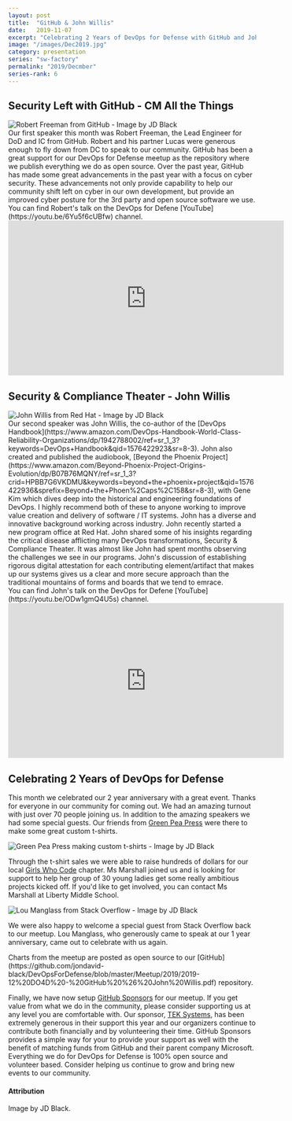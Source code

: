 ```yaml
---
layout: post
title:  "GitHub & John Willis"
date:   2019-11-07
excerpt: "Celebrating 2 Years of DevOps for Defense with GitHub and John Willis"
image: "/images/Dec2019.jpg"
category: presentation
series: "sw-factory"
permalink: "2019/Decmber"
series-rank: 6
---
```


## Security Left with GitHub - CM All the Things

<div class="image main"><img src="/images/GitHub_Talk.jpg" alt="Robert Freeman from GitHub - Image by JD Black"></div>
Our first speaker this month was Robert Freeman, the Lead Engineer for DoD and IC from GitHub.  Robert and his partner Lucas were generous enough to fly down from DC to speak to our community.  GitHub has been a great support for our DevOps for Defense meetup as the repository where we publish everything we do as open source.  Over the past year, GitHub has made some great advancements in the past year with a focus on cyber security.  These advancements not only provide capability to help our community shift left on cyber in our own development, but provide an improved cyber posture for the 3rd party and open source software we use.
<div class="box" markdown="1">
You can find Robert's talk on the DevOps for Defene [YouTube](https://youtu.be/6Yu5f6cUBfw) channel. 

<iframe width="560" height="315" src="https://www.youtube.com/embed/6Yu5f6cUBfw" frameborder="0" allow="accelerometer; autoplay; encrypted-media; gyroscope; picture-in-picture" allowfullscreen></iframe>
</div>

## Security & Compliance Theater - John Willis

<div class="image main"><img src="/images/John_Willis_Talk.jpg" alt="John Willis from Red Hat - Image by JD Black"></div>
Our second speaker was John Willis, the co-author of the [DevOps Handbook](https://www.amazon.com/DevOps-Handbook-World-Class-Reliability-Organizations/dp/1942788002/ref=sr_1_3?keywords=DevOps+Handbook&qid=1576422923&sr=8-3).  John also created and published the audiobook, [Beyond the Phoenix Project](https://www.amazon.com/Beyond-Phoenix-Project-Origins-Evolution/dp/B07B76MQNY/ref=sr_1_3?crid=HPBB7G6VKDMU&keywords=beyond+the+phoenix+project&qid=1576422936&sprefix=Beyond+the+Phoen%2Caps%2C158&sr=8-3), with Gene Kim which dives deep into the historical and engineering foundations of DevOps. I highly recommend both of these to anyone working to improve value creation and delivery of software / IT systems.  John has a diverse and innovative background working across industry.  John recently started a new program office at Red Hat.  John shared some of his insights regarding the critical disease afflicting many DevOps transformations, Security & Compliance Theater.  It was almost like John had spent months observing the challenges we see in our programs.  John's discussion of establishing rigorous digital attestation for each contributing element/artifact that makes up our systems gives us a clear and more secure approach than the traditional mountains of forms and boards that we tend to emrace.

<div class="box" markdown="1">
You can find John's talk on the DevOps for Defene [YouTube](https://youtu.be/ODw1gmQ4U5s) channel. 

<iframe width="560" height="315" src="https://www.youtube.com/embed/ODw1gmQ4U5s" frameborder="0" allow="accelerometer; autoplay; encrypted-media; gyroscope; picture-in-picture" allowfullscreen></iframe>
</div>

## Celebrating 2 Years of DevOps for Defense
This month we celebrated our 2 year anniversary with a great event.  Thanks for everyone in our community for coming out.  We had an amazing turnout with just over 70 people joining us.  In addition to the amazing speakers we had some special guests.  Our friends from [Green Pea Press](http://greenpeapress.com/) were there to make some great custom t-shirts. 
<div class="image main"><img src="/images/GreenPeaPress.jpg" alt="Green Pea Press making custom t-shirts - Image by JD Black"></div>

Through the t-shirt sales we were able to raise hundreds of dollars for our local [Girls Who Code](https://girlswhocode.com/) chapter.  Ms Marshall joined us and is looking for support to help her group of 30 young ladies get some really ambitious projects kicked off.  If you'd like to get involved, you can contact Ms Marshall at Liberty Middle School. 

<div class="image main"><img src="/images/Lou.jpg" alt="Lou Manglass from Stack Overflow - Image by JD Black"></div>

We were also happy to welcome a special guest from Stack Overflow back to our meetup.  Lou Manglass, who generously came to speak at our 1 year anniversary, came out to celebrate with us again.

<div class="box" markdown="1">
Charts from the meetup are posted as open source to our [GitHub](https://github.com/jondavid-black/DevOpsForDefense/blob/master/Meetup/2019/2019-12%20DO4D%20-%20GitHub%20%26%20John%20Willis.pdf) repository. 
</div>

Finally, we have now setup [GitHub Sponsors](https://github.com/jondavid-black) for our meetup.  If you get value from what we do in the community, please consider supporting us at any level you are comfortable with.  Our sponsor, [TEK Systems](https://www.teksystems.com/en), has been extremely generous in their support this year and our organizers continue to contribute both financially and by volunteering their time.  GitHub Sponsors provides a simple way for your to provide your support as well with the benefit of matching funds from GitHub and their parent company Microsoft.  Everything we do for DevOps for Defense is 100% open source and volunteer based.  Consider helping us continue to grow and bring new events to our community. 


#### Attribution

Image by JD Black.